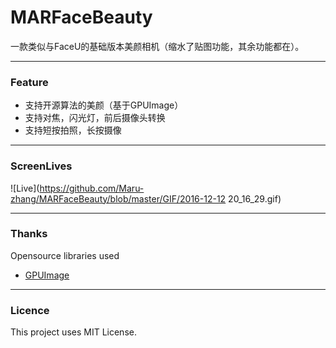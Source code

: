 # MARFaceBeauty

一款类似与FaceU的基础版本美颜相机（缩水了贴图功能，其余功能都在）。

*** 

### Feature

* 支持开源算法的美颜（基于GPUImage）
* 支持对焦，闪光灯，前后摄像头转换
* 支持短按拍照，长按摄像

***

### ScreenLives

![Live](https://github.com/Maru-zhang/MARFaceBeauty/blob/master/GIF/2016-12-12 20_16_29.gif)

*** 

### Thanks

Opensource libraries used
* [GPUImage](https://github.com/BradLarson/GPUImage)


***

### Licence

This project uses MIT License.
